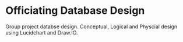# Officiating Database Design
 Group project databse design. Conceptual, Logical and Physcial design using Lucidchart and Draw.IO.
